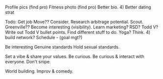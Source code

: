 Profile pics (find pro)
Fitness photo (find pro)
Better bio.
4) Better dating strat 


Todo:
Get job
Move?? Consider.
Research arbitrage potential. Scout. Greenville??
Become interesting (visibility). Learn marketing? RSD? Todd V? Write out Todd V bullet points.
Find different stuff to do. Yoga? Think.
4) build network?
Schedule - (goal mgt?)

Be interesting
Genuine standards
Hold sexual standards.

Set a vibe & share your values.
Be curious.
Be curious & interact with everyone. Don't snipe.

World building.
Improv & comedy.

